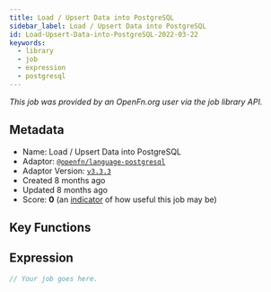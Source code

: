 ```yaml
---
title: Load / Upsert Data into PostgreSQL
sidebar_label: Load / Upsert Data into PostgreSQL
id: Load-Upsert-Data-into-PostgreSQL-2022-03-22
keywords:
  - library
  - job
  - expression
  - postgresql
---
```


<em>This job was provided by an OpenFn.org user via the job library API.</em>

## Metadata

- Name: Load / Upsert Data into PostgreSQL
- Adaptor: [`@openfn/language-postgresql`](https://www.github.com/openfn/language-postgresql)
- Adaptor Version: [`v3.3.3`](https://www.github.com/openfn/language-postgresql/releases/tag/v3.3.3)
- Created 8 months ago
- Updated 8 months ago
- Score: <b>0</b> (an [indicator](/adaptors/library/#library-scores) of how useful this job may be)

## Key Functions



## Expression

```js
// Your job goes here.
```
